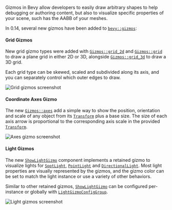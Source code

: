 Gizmos in Bevy allow developers to easily draw arbitrary shapes to help debugging or authoring content, but also to visualize specific properties of your scene, such has the AABB of your meshes.

In 0.14, several new gizmos have been added to [`bevy::gizmos`]:

#### Grid Gizmos

New grid gizmo types were added with [`Gizmos::grid_2d`] and [`Gizmos::grid`] to draw a plane grid in either 2D or 3D, alongside [`Gizmos::grid_3d`] to draw a 3D grid.

Each grid type can be skewed, scaled and subdivided along its axis, and you can separately control which outer edges to draw.

![Grid gizmos screenshot](grid_gizmos.png)

#### Coordinate Axes Gizmo

The new [`Gizmos::axes`] add a simple way to show the position, orientation and scale of any object from its [`Transform`] plus a base size.
The size of each axis arrow is proportional to the corresponding axis scale in the provided [`Transform`].

![Axes gizmo screenshot](axes_gizmo.png)

#### Light Gizmos

The new [`ShowLightGizmo`] component implements a retained gizmo to visualize lights for [`SpotLight`], [`PointLight`] and [`DirectionalLight`].
Most light properties are visually represented by the gizmos, and the gizmo color can be set to match the light instance or use a variety of other behaviors.

Similar to other retained gizmos, [`ShowLightGizmo`] can be configured per-instance or globally with [`LightGizmoConfigGroup`].

![Light gizmos screenshot](light_gizmos.png)

[`bevy::gizmos`]: https://docs.rs/bevy/0.14.0/bevy/gizmos/index.html
[`Gizmos::grid_2d`]: https://docs.rs/bevy/0.14.0/bevy/gizmos/prelude/struct.Gizmos.html#method.grid_2d
[`Gizmos::grid`]: https://docs.rs/bevy/0.14.0/bevy/gizmos/prelude/struct.Gizmos.html#method.grid
[`Gizmos::grid_3d`]: https://docs.rs/bevy/0.14.0/bevy/gizmos/prelude/struct.Gizmos.html#method.grid_3d
[`Gizmos::axes`]: https://docs.rs/bevy/0.14.0/bevy/gizmos/prelude/struct.Gizmos.html#method.axes
[`Transform`]: https://docs.rs/bevy/0.14.0/bevy/prelude/struct.Transform.html
[`ShowLightGizmo`]: https://docs.rs/bevy/0.14.0/bevy/gizmos/light/struct.ShowLightGizmo.html
[`SpotLight`]: https://docs.rs/bevy/0.14.0/bevy/pbr/struct.SpotLight.html
[`PointLight`]: https://docs.rs/bevy/0.14.0/bevy/pbr/struct.PointLight.html
[`DirectionalLight`]: https://docs.rs/bevy/0.14.0/bevy/pbr/struct.DirectionalLight.html
[`LightGizmoConfigGroup`]: https://docs.rs/bevy/0.14.0/bevy/gizmos/light/struct.LightGizmoConfigGroup.html
